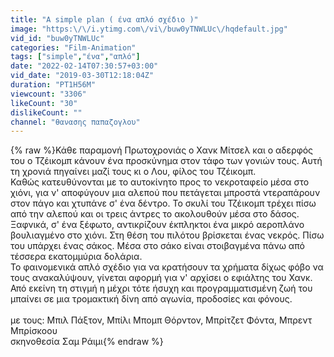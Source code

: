 ```yaml
---
title: "A simple plan ( ένα απλό σχέδιο )"
image: "https:\/\/i.ytimg.com\/vi\/buw0yTNWLUc\/hqdefault.jpg"
vid_id: "buw0yTNWLUc"
categories: "Film-Animation"
tags: ["simple","ένα","απλό"]
date: "2022-02-14T07:30:57+03:00"
vid_date: "2019-03-30T12:18:04Z"
duration: "PT1H56M"
viewcount: "3306"
likeCount: "30"
dislikeCount: ""
channel: "θανασης παπαζογλου"
---
```

{% raw %}Κάθε παραμονή Πρωτοχρονιάς ο Χανκ Μίτσελ και ο αδερφός του ο Τζέικομπ κάνουν ένα προσκύνημα στον τάφο των γονιών τους. Αυτή τη χρονιά πηγαίνει μαζί τους κι ο Λου, φίλος του Τζέικομπ.<br />Καθώς κατευθύνονται με το αυτοκίνητο προς το νεκροταφείο μέσα στο χιόνι, για ν' αποφύγουν μια αλεπού που πετάγεται μπροστά ντεραπάρουν στον πάγο και χτυπάνε σ' ένα δέντρο. Το σκυλί του Τζέικομπ τρέχει πίσω από την αλεπού και οι τρεις άντρες το ακολουθούν μέσα στο δάσος. Ξαφνικά, σ' ένα ξέφωτο, αντικρίζουν έκπληκτοι ένα μικρό αεροπλάνο βουλιαγμένο στο χιόνι. Στη θέση του πιλότου βρίσκεται ένας νεκρός. Πίσω του υπάρχει ένας σάκος. Μέσα στο σάκο είναι στοιβαγμένα πάνω από τέσσερα εκατομμύρια δολάρια.<br />Το φαινομενικά απλό σχέδιο για να κρατήσουν τα χρήματα δίχως φόβο να τους ανακαλύψουν, γίνεται αφορμή για ν' αρχίσει ο εφιάλτης του Χανκ. Από εκείνη τη στιγμή η μέχρι τότε ήσυχη και προγραμματισμένη ζωή του μπαίνει σε μια τρομακτική δίνη από αγωνία, προδοσίες και φόνους.<br /><br />με τους: Μπιλ Πάξτον, Μπίλι Μπομπ Θόρντον, Μπρίτζετ Φόντα, Μπρεντ Μπρίσκοου<br />σκηνοθεσία Σαμ Ράιμι{% endraw %}
